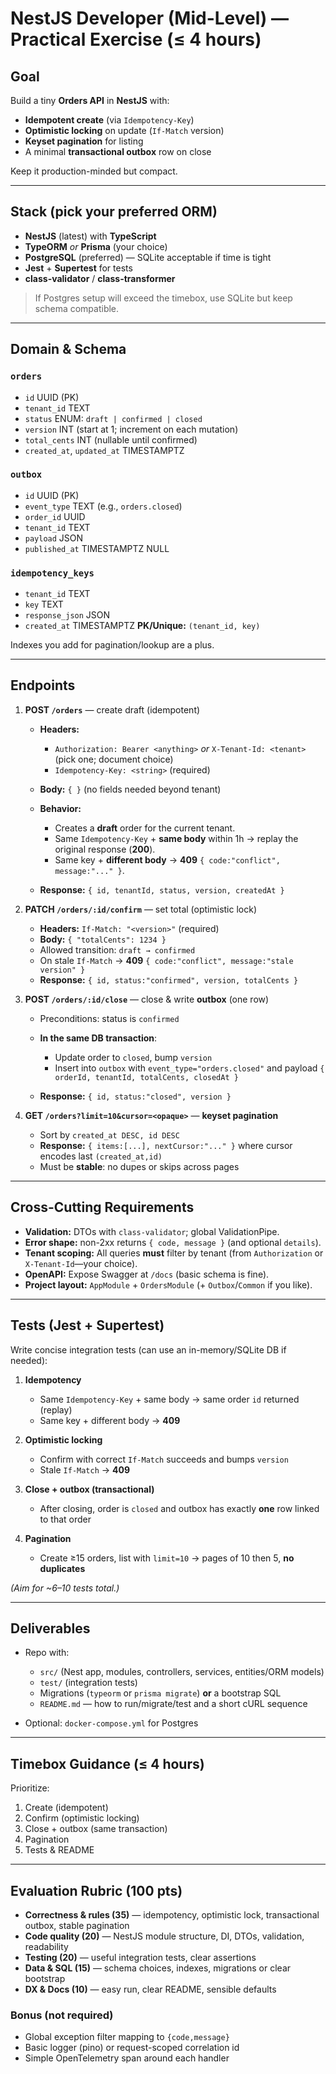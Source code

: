 # NestJS Developer (Mid-Level) — Practical Exercise (≤ 4 hours)

## Goal

Build a tiny **Orders API** in **NestJS** with:

* **Idempotent create** (via `Idempotency-Key`)
* **Optimistic locking** on update (`If-Match` version)
* **Keyset pagination** for listing
* A minimal **transactional outbox** row on close

Keep it production-minded but compact.

---

## Stack (pick your preferred ORM)

* **NestJS** (latest) with **TypeScript**
* **TypeORM** *or* **Prisma** (your choice)
* **PostgreSQL** (preferred) — SQLite acceptable if time is tight
* **Jest** + **Supertest** for tests
* **class-validator** / **class-transformer**

> If Postgres setup will exceed the timebox, use SQLite but keep schema compatible.

---

## Domain & Schema

### `orders`

* `id` UUID (PK)
* `tenant_id` TEXT
* `status` ENUM: `draft | confirmed | closed`
* `version` INT (start at 1; increment on each mutation)
* `total_cents` INT (nullable until confirmed)
* `created_at`, `updated_at` TIMESTAMPTZ

### `outbox`

* `id` UUID (PK)
* `event_type` TEXT (e.g., `orders.closed`)
* `order_id` UUID
* `tenant_id` TEXT
* `payload` JSON
* `published_at` TIMESTAMPTZ NULL

### `idempotency_keys`

* `tenant_id` TEXT
* `key` TEXT
* `response_json` JSON
* `created_at` TIMESTAMPTZ
  **PK/Unique:** `(tenant_id, key)`

Indexes you add for pagination/lookup are a plus.

---

## Endpoints

1. **POST `/orders`** — create draft (idempotent)

   * **Headers:**

     * `Authorization: Bearer <anything>` *or* `X-Tenant-Id: <tenant>` (pick one; document choice)
     * `Idempotency-Key: <string>` (required)
   * **Body:** `{ }` (no fields needed beyond tenant)
   * **Behavior:**

     * Creates a **draft** order for the current tenant.
     * Same `Idempotency-Key` + **same body** within 1h → replay the original response (**200**).
     * Same key + **different body** → **409** `{ code:"conflict", message:"..." }`.
   * **Response:** `{ id, tenantId, status, version, createdAt }`

2. **PATCH `/orders/:id/confirm`** — set total (optimistic lock)

   * **Headers:** `If-Match: "<version>"` (required)
   * **Body:** `{ "totalCents": 1234 }`
   * Allowed transition: `draft → confirmed`
   * On stale `If-Match` → **409** `{ code:"conflict", message:"stale version" }`
   * **Response:** `{ id, status:"confirmed", version, totalCents }`

3. **POST `/orders/:id/close`** — close & write **outbox** (one row)

   * Preconditions: status is `confirmed`
   * **In the same DB transaction**:

     * Update order to `closed`, bump `version`
     * Insert into `outbox` with `event_type="orders.closed"` and payload `{ orderId, tenantId, totalCents, closedAt }`
   * **Response:** `{ id, status:"closed", version }`

4. **GET `/orders?limit=10&cursor=<opaque>`** — **keyset pagination**

   * Sort by `created_at DESC, id DESC`
   * **Response:** `{ items:[...], nextCursor:"..." }` where cursor encodes last `(created_at,id)`
   * Must be **stable**: no dupes or skips across pages

---

## Cross-Cutting Requirements

* **Validation:** DTOs with `class-validator`; global ValidationPipe.
* **Error shape:** non-2xx returns `{ code, message }` (and optional `details`).
* **Tenant scoping:** All queries **must** filter by tenant (from `Authorization` or `X-Tenant-Id`—your choice).
* **OpenAPI:** Expose Swagger at `/docs` (basic schema is fine).
* **Project layout:** `AppModule` + `OrdersModule` (+ `Outbox`/`Common` if you like).

---

## Tests (Jest + Supertest)

Write concise integration tests (can use an in-memory/SQLite DB if needed):

1. **Idempotency**

   * Same `Idempotency-Key` + same body → same order `id` returned (replay)
   * Same key + different body → **409**

2. **Optimistic locking**

   * Confirm with correct `If-Match` succeeds and bumps `version`
   * Stale `If-Match` → **409**

3. **Close + outbox (transactional)**

   * After closing, order is `closed` and outbox has exactly **one** row linked to that order

4. **Pagination**

   * Create ≥15 orders, list with `limit=10` → pages of 10 then 5, **no duplicates**

*(Aim for \~6–10 tests total.)*

---

## Deliverables

* Repo with:

  * `src/` (Nest app, modules, controllers, services, entities/ORM models)
  * `test/` (integration tests)
  * Migrations (`typeorm` or `prisma migrate`) **or** a bootstrap SQL
  * `README.md` — how to run/migrate/test and a short cURL sequence
* Optional: `docker-compose.yml` for Postgres

---

## Timebox Guidance (≤ 4 hours)

Prioritize:

1. Create (idempotent)
2. Confirm (optimistic locking)
3. Close + outbox (same transaction)
4. Pagination
5. Tests & README

---

## Evaluation Rubric (100 pts)

* **Correctness & rules (35)** — idempotency, optimistic lock, transactional outbox, stable pagination
* **Code quality (20)** — NestJS module structure, DI, DTOs, validation, readability
* **Testing (20)** — useful integration tests, clear assertions
* **Data & SQL (15)** — schema choices, indexes, migrations or clear bootstrap
* **DX & Docs (10)** — easy run, clear README, sensible defaults

### Bonus (not required)

* Global exception filter mapping to `{code,message}`
* Basic logger (pino) or request-scoped correlation id
* Simple OpenTelemetry span around each handler
